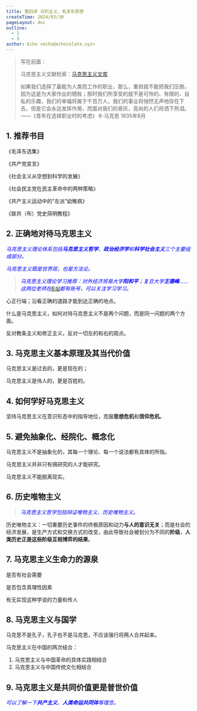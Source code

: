 ```yaml
---
title: 第四讲 马列主义、毛泽东思想
createTime: 2024/03/30
pageLayout: doc
outline:
  - 1
  - 3
author: Echo <echo@echocolate.xyz>
---
```


> 写在前面：
>
> 马克思主义文献检索：[马克思主义文库](https://www.marxists.org/chinese/index.html)
>
> 如果我们选择了最能为人类而工作的职业，那么，重担就不能把我们压倒，因为这是为大家作出的牺牲；那时我们所享受的就不是可怜的、有限的、自私的乐趣，我们的幸福将属于千百万人，我们的事业将悄然无声地存在下去，但是它会永远发挥作用，而面对我们的骨灰，高尚的人们将洒下热泪。——《青年在选择职业时的考虑》卡·马克思 1835年8月

## 1. 推荐书目

《毛泽东选集》

《共产党宣言》

《社会主义从空想到科学的发展》

《社会民主党在民主革命中的两种策略》

《共产主义运动中的“左派”幼稚病》

《联共（布）党史简明教程》

## 2. 正确地对待马克思主义

<font color="blue">*马克思主义理论体系包括**马克思主义哲学**、**政治经济学**和**科学社会主义**三个主要组成部分。*</font>

<font color="blue">*马克思主义既是世界观，也是方法论。*</font>

> <font color="blue">*马克思主义理论学习推荐：对外经济贸易大学**阳和平**；复旦大学**王德峰**……这两位老师在[B站](https://www.bilibili.com/)都有账号，可以关注学习学习。*</font>

心正行端；沿看正确的道路才能到达正确的地点。

什么是马克思主义，如何对待马克思主义不是两个问题，而是同一问题的两个方面。

反对教条主义和修正主义，反对一切左的和右的观点。

## 3. 马克思主义基本原理及其当代价值

马克思主义是过去的，更是现在的；

马克思主义是伟人的，更是百姓的。

## 4. 如何学好马克思主义

坚持马克思主义在意识形态中的指导地位，克服**思想危机**和**信仰危机**。

## 5. 避免抽象化、经院化、概念化

马克思主义不是抽象化的，其每一个理论、每一个说法都有具体的所指。

马克思主义并非只有搞研究的人才能研究。

马克思主义不能脱离现实。

## 6. 历史唯物主义

> <font color="blue">*马克思主义哲学包括辩证唯物主义、历史唯物主义。*</font>

历史唯物主义：一切重要历史事件的终极原因和动力**与人的意识无关**；而是社会的经济发展，是生产方式和交换方式的改变，由此导致社会被划分为不同的**阶级**，**人类历史正是这些阶级互相博弈的结果**。

## 7. 马克思主义生命力的源泉

是否有社会需要

是否包含真理性因素

有无实现这种学说的力量和传人

## 8. 马克思主义与国学

马克思不是孔子，孔子也不是马克思，不应该强行将两人合并起来。

马克思主义在中国的两次结合：

1. 马克思主义与中国革命的具体实践相结合
2. 马克思主义与中国传统文化相结合

## 9. 马克思主义是共同价值更是普世价值

<font color="blue">*可以了解一下**共产主义**、**人类命运共同体**等理念。*</font>
